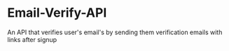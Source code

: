 # Email-Verify-API
An API that verifies user's email's by sending them verification emails with links after signup
